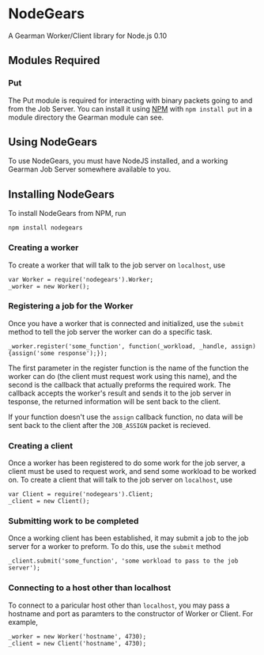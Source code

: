 # NodeGears

A Gearman Worker/Client library for Node.js 0.10

## Modules Required

### Put

The Put module is required for interacting with binary packets going to and from the Job Server. You can install it using [NPM](http://npmjs.org/) with `npm install put` in a module directory the Gearman module can see.

## Using NodeGears

To use NodeGears, you must have NodeJS installed, and a working Gearman Job Server somewhere available to you.

## Installing NodeGears

To install NodeGears from NPM, run

	npm install nodegears

### Creating a worker

To create a worker that will talk to the job server on `localhost`, use

    var Worker = require('nodegears').Worker;
    _worker = new Worker();

### Registering a job for the Worker

Once you have a worker that is connected and initialized, use the `submit` method to tell the job server the worker can do a specific task.

    _worker.register('some_function', function(_workload, _handle, assign){assign('some response');});

The first parameter in the register function is the name of the function the worker can do (the client must request work using this name), and the second is the callback that actually preforms the required work. The callback accepts the worker's result and sends it to the job server in tesponse, the returned information will be sent back to the client.

If your function doesn't use the `assign` callback function, no data will be sent back to the client after the `JOB_ASSIGN` packet is recieved.

### Creating a client

Once a worker has been registered to do some work for the job server, a client must be used to request work, and send some workload to be worked on. To create a client that will talk to the job server on `localhost`, use

    var Client = require('nodegears').Client;
    _client = new Client();

### Submitting work to be completed

Once a working client has been established, it may submit a job to the job server for a worker to preform. To do this, use the `submit` method

    _client.submit('some_function', 'some workload to pass to the job server');

### Connecting to a host other than localhost

To connect to a paricular host other than `localhost`, you may pass a hostname and port as paramters to the constructor of Worker or Client. For example,

    _worker = new Worker('hostname', 4730);
    _client = new Client('hostname', 4730);
